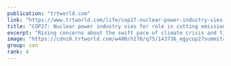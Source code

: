 ```yaml
---
publication: "trtworld.com"
link: "https://www.trtworld.com/life/cop27-nuclear-power-industry-vies-for-role-in-cutting-emissions-62395"
title: "COP27: Nuclear power industry vies for role in cutting emissions"
excerpt: "Rising concerns about the swift pace of climate crisis and tight power supplies around the globe have softened some policymakers' views of nuclear energy."
image: "https://cdni0.trtworld.com/w480/h270/q75/143736_egycop27summitap_1668007944129.jpeg"
group: con
rank: 4
---
```

